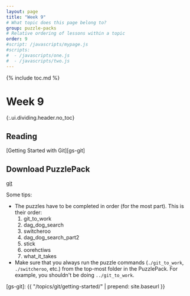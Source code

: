 ```yaml
---
layout: page
title: "Week 9"
# What topic does this page belong to?
group: puzzle-packs
# Relative ordering of lessons within a topic
order: 9
#script: /javascripts/mypage.js
#scripts:
#  - /javascripts/one.js
#  - /javascripts/two.js
---
```



{% include toc.md %}

# Week 9
{:.ui.dividing.header.no_toc}

## Reading

[Getting Started with Git][gs-git]

## Download PuzzlePack

[git][lern2unix]

Some tips:

- The puzzles have to be completed in order (for the most part). This is their
  order:
  1. git_to_work
  1. dag_dog_search
  1. switcheroo
  1. dag_dog_search_part2
  1. stick
  1. oorehctiws
  1. what_it_takes
- Make sure that you always run the puzzle commands (`./git_to_work`,
  `./switcheroo`, etc.) from the top-most folder in the PuzzlePack. For example,
  you shouldn't be doing `../git_to_work`.


[lern2unix]: http://lern2unix.com/download/git
[gs-git]: {{ "/topics/git/getting-started/" | prepend: site.baseurl }}
